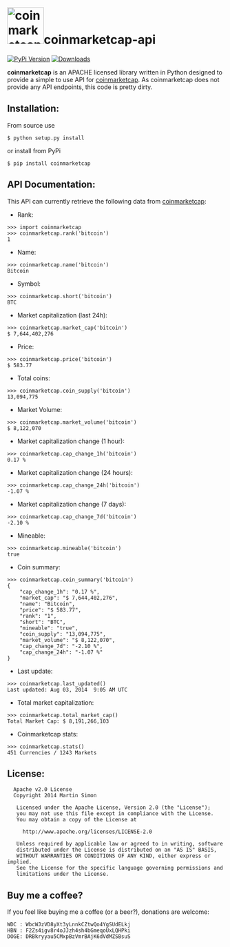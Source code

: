 <h1><img src="https://raw.githubusercontent.com/c0ding/coinmarketcap-api/master/doc/coinmarketcap.png" height=85 alt="coinmarketcap" title="coinmarketcap">coinmarketcap-api</h1>

[![PyPi Version](http://img.shields.io/pypi/v/coinmarketcap.svg)](https://pypi.python.org/pypi/coinmarketcap/)   [![Downloads](http://img.shields.io/pypi/dm/coinmarketcap.svg)](https://pypi.python.org/pypi/coinmarketcap/)


**coinmarketcap** is an APACHE licensed library written in Python designed to provide a simple to use API for [coinmarketcap](http://coinmarketcap.com/). As coinmarketcap does not provide any API endpoints, this code is pretty dirty.

## Installation:

From source use

    $ python setup.py install

or install from PyPi

    $ pip install coinmarketcap

## API Documentation:

This API can currently retrieve the following data from [coinmarketcap](http://coinmarketcap.com/):

  - Rank:

```
>>> import coinmarketcap
>>> coinmarketcap.rank('bitcoin')
1
```

  - Name:

```
>>> coinmarketcap.name('bitcoin')
Bitcoin
```

  - Symbol:

```
>>> coinmarketcap.short('bitcoin')
BTC
```

  - Market capitalization (last 24h):

```
>>> coinmarketcap.market_cap('bitcoin')
$ 7,644,402,276
```

  - Price:

```
>>> coinmarketcap.price('bitcoin')
$ 583.77
```

  - Total coins:

```
>>> coinmarketcap.coin_supply('bitcoin')
13,094,775
```

  - Market Volume:

```
>>> coinmarketcap.market_volume('bitcoin')
$ 8,122,070
```

  - Market capitalization change (1 hour):

```
>>> coinmarketcap.cap_change_1h('bitcoin')
0.17 %
```

  - Market capitalization change (24 hours):

```
>>> coinmarketcap.cap_change_24h('bitcoin')
-1.07 %
```

  - Market capitalization change (7 days):

```
>>> coinmarketcap.cap_change_7d('bitcoin')
-2.10 %
```

  - Mineable:

```
>>> coinmarketcap.mineable('bitcoin')
true
```

  - Coin summary:

```
>>> coinmarketcap.coin_summary('bitcoin')
{
    "cap_change_1h": "0.17 %", 
    "market_cap": "$ 7,644,402,276", 
    "name": "Bitcoin", 
    "price": "$ 583.77", 
    "rank": "1", 
    "short": "BTC",
    "mineable": "true",
    "coin_supply": "13,094,775", 
    "market_volume": "$ 8,122,070", 
    "cap_change_7d": "-2.10 %", 
    "cap_change_24h": "-1.07 %"
}

```

  - Last update:

```
>>> coinmarketcap.last_updated()
Last updated: Aug 03, 2014  9:05 AM UTC
```

  - Total market capitalization:

```
>>> coinmarketcap.total_market_cap()
Total Market Cap: $ 8,191,266,103
```

  - Coinmarketcap stats:

```
>>> coinmarketcap.stats()
451 Currencies / 1243 Markets
```

## License:

```
  Apache v2.0 License
  Copyright 2014 Martin Simon

   Licensed under the Apache License, Version 2.0 (the "License");
   you may not use this file except in compliance with the License.
   You may obtain a copy of the License at

     http://www.apache.org/licenses/LICENSE-2.0

   Unless required by applicable law or agreed to in writing, software
   distributed under the License is distributed on an "AS IS" BASIS,
   WITHOUT WARRANTIES OR CONDITIONS OF ANY KIND, either express or implied.
   See the License for the specific language governing permissions and
   limitations under the License.

```

## Buy me a coffee?

If you feel like buying me a coffee (or a beer?), donations are welcome:

```
WDC : WbcWJzVD8yXt3yLnnkCZtwQo4YgSUdELkj
HBN : F2Zs4igv8r4oJJzh4sh4bGmeqoUxLQHPki
DOGE: DRBkryyau5CMxpBzVmrBAjK6dVdMZSBsuS
```
